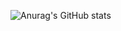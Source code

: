 ![Anurag's GitHub stats](https://github-readme-stats.vercel.app/api?username=nullisdefined&show_icons=true&theme=noctis_minimus)
